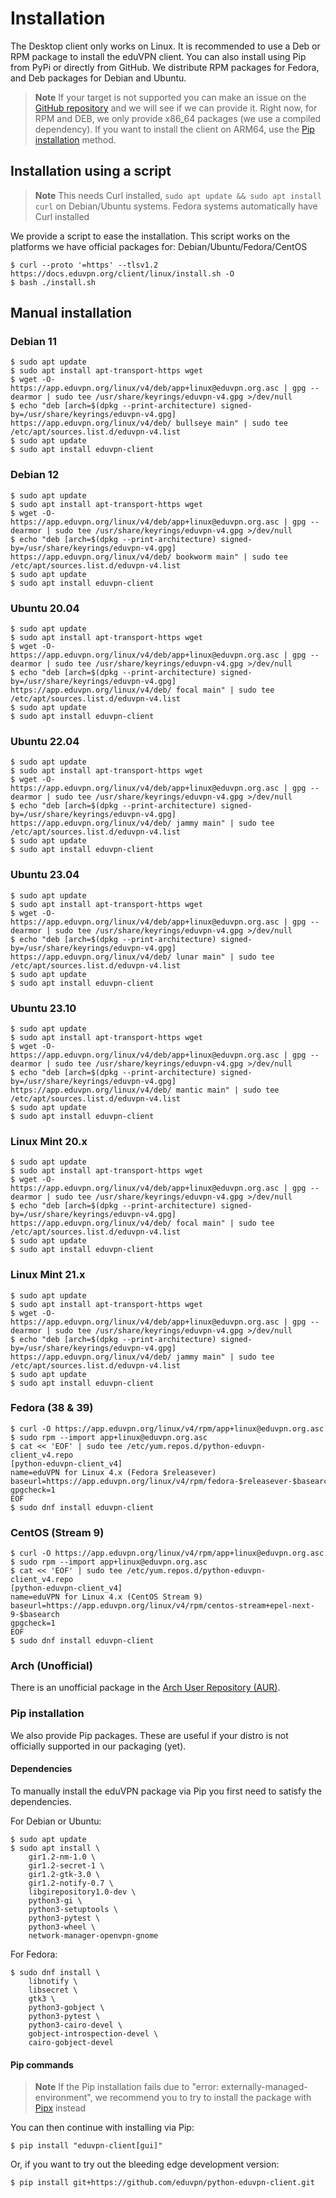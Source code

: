 # Installation

The Desktop client only works on Linux. It is recommended to use a Deb
or RPM package to install the eduVPN client. You can also install
using Pip from PyPi or directly from GitHub. We distribute RPM
packages for Fedora, and Deb packages for Debian and Ubuntu.

> **Note**
> If your target is not supported you can make an issue on the
> [GitHub repository](https://github.com/eduvpn/python-eduvpn-client) and we will see
> if we can provide it. Right now, for RPM and DEB, we only provide x86_64 packages (we use a compiled dependency).
> If you want to install the client on ARM64, use the [Pip installation](#pip-installation) method.

## Installation using a script

> **Note**
> This needs Curl installed, `sudo apt update && sudo apt install curl` on Debian/Ubuntu systems.
> Fedora systems automatically have Curl installed

We provide a script to ease the installation. This script works on the platforms we have official packages for: Debian/Ubuntu/Fedora/CentOS

```console
$ curl --proto '=https' --tlsv1.2 https://docs.eduvpn.org/client/linux/install.sh -O
$ bash ./install.sh
```

## Manual installation

### Debian 11

``` console
$ sudo apt update
$ sudo apt install apt-transport-https wget
$ wget -O- https://app.eduvpn.org/linux/v4/deb/app+linux@eduvpn.org.asc | gpg --dearmor | sudo tee /usr/share/keyrings/eduvpn-v4.gpg >/dev/null
$ echo "deb [arch=$(dpkg --print-architecture) signed-by=/usr/share/keyrings/eduvpn-v4.gpg] https://app.eduvpn.org/linux/v4/deb/ bullseye main" | sudo tee /etc/apt/sources.list.d/eduvpn-v4.list
$ sudo apt update
$ sudo apt install eduvpn-client
```

### Debian 12

``` console
$ sudo apt update
$ sudo apt install apt-transport-https wget
$ wget -O- https://app.eduvpn.org/linux/v4/deb/app+linux@eduvpn.org.asc | gpg --dearmor | sudo tee /usr/share/keyrings/eduvpn-v4.gpg >/dev/null
$ echo "deb [arch=$(dpkg --print-architecture) signed-by=/usr/share/keyrings/eduvpn-v4.gpg] https://app.eduvpn.org/linux/v4/deb/ bookworm main" | sudo tee /etc/apt/sources.list.d/eduvpn-v4.list
$ sudo apt update
$ sudo apt install eduvpn-client
```

### Ubuntu 20.04

``` console
$ sudo apt update
$ sudo apt install apt-transport-https wget
$ wget -O- https://app.eduvpn.org/linux/v4/deb/app+linux@eduvpn.org.asc | gpg --dearmor | sudo tee /usr/share/keyrings/eduvpn-v4.gpg >/dev/null
$ echo "deb [arch=$(dpkg --print-architecture) signed-by=/usr/share/keyrings/eduvpn-v4.gpg] https://app.eduvpn.org/linux/v4/deb/ focal main" | sudo tee /etc/apt/sources.list.d/eduvpn-v4.list
$ sudo apt update
$ sudo apt install eduvpn-client
```

### Ubuntu 22.04

``` console
$ sudo apt update
$ sudo apt install apt-transport-https wget
$ wget -O- https://app.eduvpn.org/linux/v4/deb/app+linux@eduvpn.org.asc | gpg --dearmor | sudo tee /usr/share/keyrings/eduvpn-v4.gpg >/dev/null
$ echo "deb [arch=$(dpkg --print-architecture) signed-by=/usr/share/keyrings/eduvpn-v4.gpg] https://app.eduvpn.org/linux/v4/deb/ jammy main" | sudo tee /etc/apt/sources.list.d/eduvpn-v4.list
$ sudo apt update
$ sudo apt install eduvpn-client
```

### Ubuntu 23.04

``` console
$ sudo apt update
$ sudo apt install apt-transport-https wget
$ wget -O- https://app.eduvpn.org/linux/v4/deb/app+linux@eduvpn.org.asc | gpg --dearmor | sudo tee /usr/share/keyrings/eduvpn-v4.gpg >/dev/null
$ echo "deb [arch=$(dpkg --print-architecture) signed-by=/usr/share/keyrings/eduvpn-v4.gpg] https://app.eduvpn.org/linux/v4/deb/ lunar main" | sudo tee /etc/apt/sources.list.d/eduvpn-v4.list
$ sudo apt update
$ sudo apt install eduvpn-client
```

### Ubuntu 23.10

``` console
$ sudo apt update
$ sudo apt install apt-transport-https wget
$ wget -O- https://app.eduvpn.org/linux/v4/deb/app+linux@eduvpn.org.asc | gpg --dearmor | sudo tee /usr/share/keyrings/eduvpn-v4.gpg >/dev/null
$ echo "deb [arch=$(dpkg --print-architecture) signed-by=/usr/share/keyrings/eduvpn-v4.gpg] https://app.eduvpn.org/linux/v4/deb/ mantic main" | sudo tee /etc/apt/sources.list.d/eduvpn-v4.list
$ sudo apt update
$ sudo apt install eduvpn-client
```

### Linux Mint 20.x

``` console
$ sudo apt update
$ sudo apt install apt-transport-https wget
$ wget -O- https://app.eduvpn.org/linux/v4/deb/app+linux@eduvpn.org.asc | gpg --dearmor | sudo tee /usr/share/keyrings/eduvpn-v4.gpg >/dev/null
$ echo "deb [arch=$(dpkg --print-architecture) signed-by=/usr/share/keyrings/eduvpn-v4.gpg] https://app.eduvpn.org/linux/v4/deb/ focal main" | sudo tee /etc/apt/sources.list.d/eduvpn-v4.list
$ sudo apt update
$ sudo apt install eduvpn-client
```

### Linux Mint 21.x

``` console
$ sudo apt update
$ sudo apt install apt-transport-https wget
$ wget -O- https://app.eduvpn.org/linux/v4/deb/app+linux@eduvpn.org.asc | gpg --dearmor | sudo tee /usr/share/keyrings/eduvpn-v4.gpg >/dev/null
$ echo "deb [arch=$(dpkg --print-architecture) signed-by=/usr/share/keyrings/eduvpn-v4.gpg] https://app.eduvpn.org/linux/v4/deb/ jammy main" | sudo tee /etc/apt/sources.list.d/eduvpn-v4.list
$ sudo apt update
$ sudo apt install eduvpn-client
```

### Fedora (38 & 39)

``` console
$ curl -O https://app.eduvpn.org/linux/v4/rpm/app+linux@eduvpn.org.asc
$ sudo rpm --import app+linux@eduvpn.org.asc
$ cat << 'EOF' | sudo tee /etc/yum.repos.d/python-eduvpn-client_v4.repo
[python-eduvpn-client_v4]
name=eduVPN for Linux 4.x (Fedora $releasever)
baseurl=https://app.eduvpn.org/linux/v4/rpm/fedora-$releasever-$basearch
gpgcheck=1
EOF
$ sudo dnf install eduvpn-client
```

### CentOS (Stream 9)

``` console
$ curl -O https://app.eduvpn.org/linux/v4/rpm/app+linux@eduvpn.org.asc
$ sudo rpm --import app+linux@eduvpn.org.asc
$ cat << 'EOF' | sudo tee /etc/yum.repos.d/python-eduvpn-client_v4.repo
[python-eduvpn-client_v4]
name=eduVPN for Linux 4.x (CentOS Stream 9)
baseurl=https://app.eduvpn.org/linux/v4/rpm/centos-stream+epel-next-9-$basearch
gpgcheck=1
EOF
$ sudo dnf install eduvpn-client
```

### Arch (Unofficial)

There is an unofficial package in the [Arch User Repository
(AUR)](https://aur.archlinux.org/packages/python-eduvpn-client/).

### Pip installation

We also provide Pip packages. These are useful if your distro is not
officially supported in our packaging (yet).

#### Dependencies

To manually install the eduVPN package via Pip you first need to satisfy
the dependencies.

For Debian or Ubuntu:

``` console
$ sudo apt update
$ sudo apt install \
    gir1.2-nm-1.0 \
    gir1.2-secret-1 \
    gir1.2-gtk-3.0 \
    gir1.2-notify-0.7 \
    libgirepository1.0-dev \
    python3-gi \
    python3-setuptools \
    python3-pytest \
    python3-wheel \
    network-manager-openvpn-gnome
```

For Fedora:

``` console
$ sudo dnf install \
    libnotify \
    libsecret \
    gtk3 \
    python3-gobject \
    python3-pytest \
    python3-cairo-devel \
    gobject-introspection-devel \
    cairo-gobject-devel
```

#### Pip commands

> **Note**
> If the Pip installation fails due to "error: externally-managed-environment",
> we recommend you to try to install the package with [Pipx](https://github.com/pypa/pipx) instead

You can then continue with installing via Pip:

``` console
$ pip install "eduvpn-client[gui]"
```

Or, if you want to try out the bleeding edge development version:

``` console
$ pip install git+https://github.com/eduvpn/python-eduvpn-client.git
```
